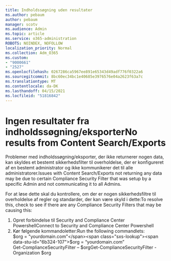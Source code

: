 ```yaml
---
title: Indholdssøgning uden resultater
ms.author: pebaum
author: pebaum
manager: scotv
ms.audience: Admin
ms.topic: article
ms.service: o365-administration
ROBOTS: NOINDEX, NOFOLLOW
localization_priority: Normal
ms.collection: Adm_O365
ms.custom:
- "9000661"
- "2527"
ms.openlocfilehash: 0267286ca5967ee891e65343d49adf776f0322a6
ms.sourcegitcommit: 8bc60ec34bc1e40685e3976576e04a2623f63a7c
ms.translationtype: MT
ms.contentlocale: da-DK
ms.lasthandoff: 04/15/2021
ms.locfileid: "51816842"
---
```

# <a name="no-results-from-content-searchexports"></a><span data-ttu-id="6b324-102">Ingen resultater fra indholdssøgning/eksporter</span><span class="sxs-lookup"><span data-stu-id="6b324-102">No results from Content Search/Exports</span></span>

<span data-ttu-id="6b324-103">Problemer med indholdssøgning/eksporter, der ikke returnerer nogen data, kan skyldes et bestemt sikkerhedsfilter til overholdelse, der er konfigureret af en bestemt administrator og ikke kommunikerer det til alle administratorer.</span><span class="sxs-lookup"><span data-stu-id="6b324-103">Issues with Content Search/Exports not returning any data may be due to certain Compliance Security Filter that was setup by a specific Admin and not communicating it to all Admins.</span></span>

<span data-ttu-id="6b324-104">For at løse dette skal du kontrollere, om der er nogen sikkerhedsfiltre til overholdelse af regler og standarder, der kan være skyld i dette:</span><span class="sxs-lookup"><span data-stu-id="6b324-104">To resolve this, check to see if there are any Compliance Security Filters that may be causing this:</span></span>
1. <span data-ttu-id="6b324-105">Opret forbindelse til Security and Compliance Center Powershell</span><span class="sxs-lookup"><span data-stu-id="6b324-105">Connect to Security and Compliance Center Powershell</span></span>
2. <span data-ttu-id="6b324-106">Kør følgende kommandoletter:</span><span class="sxs-lookup"><span data-stu-id="6b324-106">Run the following commandlets:</span></span>
<br><span data-ttu-id="6b324-107">$org = "yourdomain.com"</span><span class="sxs-lookup"><span data-stu-id="6b324-107">$org = “yourdomain.com”</span></span>
<br><span data-ttu-id="6b324-108">Get-ComplianceSecurityFilter – $org</span><span class="sxs-lookup"><span data-stu-id="6b324-108">Get-ComplianceSecurityFilter -Organization $org</span></span>